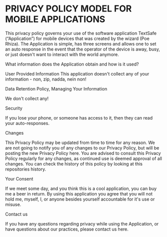 # PRIVACY POLICY MODEL FOR MOBILE APPLICATIONS

 

This privacy policy governs your use of the software application TextSafe (“Application”) for mobile devices that was created by the wizard (Poe Rhiza). The Application is simple, has three screens and allows one to set an auto response in the event that the operator of the device is away, busy, or just doesn't want to interact with the world anymore. 
 
What information does the Application obtain and how is it used?

 

User Provided Information 
This application doesn't collect any of your information - non, zip, nadda, nein non! 

 

Data Retention Policy, Managing Your Information

We don't collect any!

 
 
Security

If you lose your phone, or someone has access to it, then they can read your auto-responses.
 
Changes

This Privacy Policy may be updated from time to time for any reason. We are not going to notify you of any changes to our Privacy Policy, but will be posting the new Privacy Policy here. You are advised to consult this Privacy Policy regularly for any changes, as continued use is deemed approval of all changes. You can check the history of this policy by looking at this repositories history.

 
Your Consent

If we meet some day, and you think this is a cool application, you can buy me a beer in return. By using this application you agree that you will not hold me, myself, I, or anyone besides yourself accountable for it's use or misuse.
 
Contact us

If you have any questions regarding privacy while using the Application, or have questions about our practices, please contact us here.
